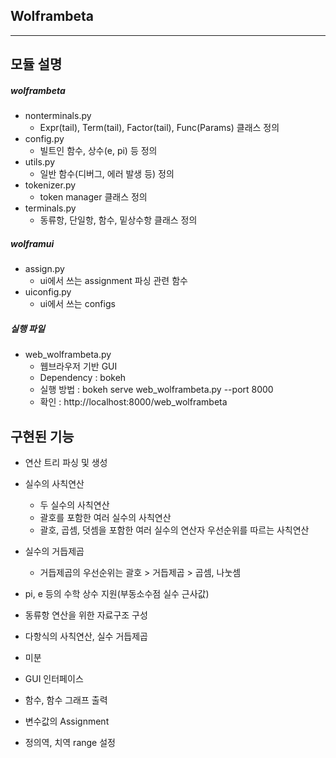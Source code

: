 ## Wolframbeta ##
---
## 모듈 설명 ##
##### wolframbeta #####
* nonterminals.py
    - Expr(tail), Term(tail), Factor(tail), Func(Params) 클래스 정의
* config.py
    - 빌트인 함수, 상수(e, pi) 등 정의
* utils.py
    - 일반 함수(디버그, 에러 발생 등) 정의
* tokenizer.py
    - token manager 클래스 정의
* terminals.py
    - 동류항, 단일항, 함수, 밑상수항 클래스 정의
    
##### wolframui #####
* assign.py
    - ui에서 쓰는 assignment 파싱 관련 함수
* uiconfig.py
    - ui에서 쓰는 configs
    
##### 실행 파일 #####
* web_wolframbeta.py
    - 웹브라우저 기반 GUI
    - Dependency : bokeh
    - 실행 방법 : bokeh serve web_wolframbeta.py --port 8000 
    - 확인 : http://localhost:8000/web_wolframbeta
    
## 구현된 기능 ##
- 연산 트리 파싱 및 생성
- 실수의 사칙연산
    - 두 실수의 사칙연산
    - 괄호를 포함한 여러 실수의 사칙연산
    - 괄호, 곱셈, 덧셈을 포함한 여러 실수의 연산자 우선순위를 따르는 사칙연산
- 실수의 거듭제곱
    - 거듭제곱의 우선순위는 괄호 > 거듭제곱 > 곱셈, 나눗셈
- pi, e 등의 수학 상수 지원(부동소수점 실수 근사값)
- 동류항 연산을 위한 자료구조 구성
                
- 다항식의 사칙연산, 실수 거듭제곱

- 미분
    
- GUI 인터페이스
- 함수, 함수 그래프 출력
- 변수값의 Assignment
- 정의역, 치역 range 설정

